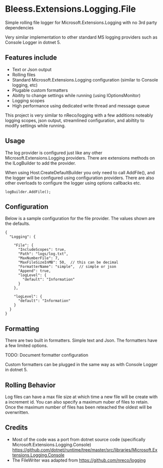 # Bleess.Extensions.Logging.File
Simple rolling file logger for Microsoft.Extensions.Logging with no 3rd party dependencies

Very similar implementation to other standard MS logging providers such as Console Logger in dotnet 5.

## Features include
- Text or Json output
- Rolling files 
- Standard Microsoft.Extensions.Logging configuration (similar to Console logging, etc)
- Plugable custom formatters
- Abitity to change settings while running (using IOptionsMonitor)
- Logging scopes
- High performance using dedicated write thread and message queue


This project is very similar to nReco/logging with a few additions noteably logging scopes, json output, streamlined configuration, and abiltity to modify settings while running.

## Usage
 The log provider is configured just like any other Microsoft.Extensions.Logging providers.  There are extensions methods on the ILogBuilder to add the provider.
 
 When using Host.CreateDefaultBuilder you only need to call AddFile(), and the logger will be configured using configuration providers.  There are also other overloads to configure the logger using options callbacks etc.
 
 ```
 logBuilder.AddFile();
 ```
 
## Configuration

Below is a sample configuration for the file provider.  The values shown are the defaults.

```
{
  "Logging": {

    "File": {
      "IncludeScopes": true,
      "Path": "logs/log.txt",
      "MaxNumberFile": 7,
      "MaxFileSizeInMB": 50,  // this can be decimal
      "FormatterName": "simple",  // simple or json
      "Append": true,
      "logLevel": {
        "default": "Information"
      }
    },

    "logLevel": {
      "default": "Information"
    }
  }
}

```

## Formatting
There are two built in formatters.  Simple text and Json.  The formatters have a few limited options.

TODO: Document formatter configuration

Custom formatters can be plugged in the same way as with Console Logger in dotnet 5.


## Rolling Behavior
 Log files can have a max file size at which time a new file will be create with a increment id.  You can also specify a maximum nuber of files to retain.  Once the maximum number of files has been reteached the oldest will be overwritten.

## Credits
 - Most of the code was a port from dotnet source code (specifically Microsoft.Extensions.Logging.Console) https://github.com/dotnet/runtime/tree/master/src/libraries/Microsoft.Extensions.Logging.Console
 - The FileWriter was adapted from https://github.com/nreco/logging
 
 
